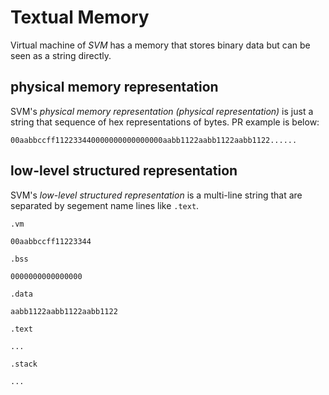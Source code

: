 # Textual Memory

Virtual machine of *SVM* has a memory that stores binary data but can be seen as a string directly.


## physical memory representation

SVM's *physical memory representation (physical representation)* is just a string that sequence of hex representations of bytes. PR example is below:

```
00aabbccff112233440000000000000000aabb1122aabb1122aabb1122......
```

## low-level structured representation

SVM's *low-level structured representation* is a multi-line string that are separated by segement name lines like `.text`.

```
.vm

00aabbccff11223344

.bss

0000000000000000

.data

aabb1122aabb1122aabb1122

.text

...

.stack

...
```

## 